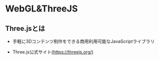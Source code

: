 # WebGL&ThreeJS

## Three.jsとは

- 手軽に3Dコンテンツ制作をできる商用利用可能なJavaScriptライブラリ

- Three.js公式サイト[(https://threejs.org/)](https://threejs.org/)